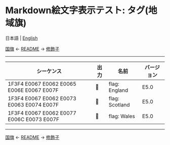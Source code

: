 # Markdown絵文字表示テスト: タグ(地域旗)

日本語 | [English](../en/tags.md)

[国旗](flags.md) ← [README](../README.ja.md) → [修飾子](modifiers.md)

----------------------------------------

| シーケンス | 出力 | 名前 | バージョン |
| - | - | - | - |
| 1F3F4 E0067 E0062 E0065 E006E E0067 E007F | 🏴󠁧󠁢󠁥󠁮󠁧󠁿 | flag: England | E5.0 |
| 1F3F4 E0067 E0062 E0073 E0063 E0074 E007F | 🏴󠁧󠁢󠁳󠁣󠁴󠁿 | flag: Scotland | E5.0 |
| 1F3F4 E0067 E0062 E0077 E006C E0073 E007F | 🏴󠁧󠁢󠁷󠁬󠁳󠁿 | flag: Wales | E5.0 |

----------------------------------------

[国旗](flags.md) ← [README](../README.ja.md) → [修飾子](modifiers.md)
